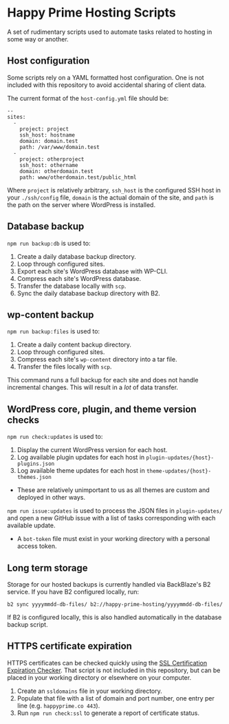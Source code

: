 # Happy Prime Hosting Scripts

A set of rudimentary scripts used to automate tasks related to hosting in some way or another.

## Host configuration

Some scripts rely on a YAML formatted host configuration. One is not included with this repository to avoid accidental sharing of client data.

The current format of the `host-config.yml` file should be:

```
--
sites:
  -
    project: project
    ssh_host: hostname
    domain: domain.test
    path: /var/www/domain.test
  -
    project: otherproject
    ssh_host: othername
    domain: otherdomain.test
    path: www/otherdomain.test/public_html
```

Where `project` is relatively arbitrary, `ssh_host` is the configured SSH host in your `./ssh/config` file, `domain` is the actual domain of the site, and `path` is the path on the server where WordPress is installed.

## Database backup

`npm run backup:db` is used to:

1. Create a daily database backup directory.
2. Loop through configured sites.
3. Export each site's WordPress database with WP-CLI.
4. Compress each site's WordPress database.
5. Transfer the database locally with `scp`.
6. Sync the daily database backup directory with B2.

## wp-content backup

`npm run backup:files` is used to:

1. Create a daily content backup directory.
2. Loop through configured sites.
3. Compress each site's `wp-content` directory into a tar file.
4. Transfer the files locally with `scp`.

This command runs a full backup for each site and does not handle incremental changes. This will result in a *lot* of data transfer.

## WordPress core, plugin, and theme version checks

`npm run check:updates` is used to:

1. Display the current WordPress version for each host.
2. Log available plugin updates for each host in `plugin-updates/{host}-plugins.json`
3. Log available theme updates for each host in `theme-updates/{host}-themes.json`
  * These are relatively unimportant to us as all themes are custom and deployed in other ways.

`npm run issue:updates` is used to process the JSON files in `plugin-updates/` and open a new GitHub issue with a list of tasks corresponding with each available update.

* A `bot-token` file must exist in your working directory with a personal access token.

## Long term storage

Storage for our hosted backups is currently handled via BackBlaze's B2 service. If you have B2 configured locally, run:

`b2 sync yyyymmdd-db-files/ b2://happy-prime-hosting/yyyymmdd-db-files/`

If B2 is configured locally, this is also handled automatically in the database backup script.

## HTTPS certificate expiration

HTTPS certificates can be checked quickly using the [SSL Certification Expiration Checker](https://github.com/Matty9191/ssl-cert-check). That script is not included in this repository, but can be placed in your working directory or elsewhere on your computer.

1. Create an `ssldomains` file in your working directory.
2. Populate that file with a list of domain and port number, one entry per line (e.g. `happyprime.co 443`).
3. Run `npm run check:ssl` to generate a report of certificate status.
